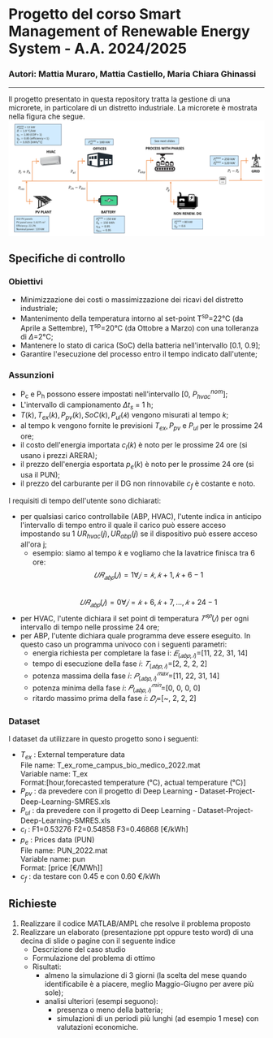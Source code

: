 # Progetto del corso Smart Management of Renewable Energy System - A.A. 2024/2025
### Autori: Mattia Muraro, Mattia Castiello, Maria Chiara Ghinassi
___
Il progetto presentato in questa repository tratta la gestione di una microrete, in particolare di un distretto industriale. La microrete è mostrata nella figura che segue.
![Schema della Microrete](Schema_rete_progetto_energy.png)
## Specifiche di controllo
### Obiettivi
- Minimizzazione dei costi o massimizzazione dei ricavi del distretto industriale;
- Mantenimento della temperatura intorno al set-point T<sup>sp</sup>=22°C (da Aprile a Settembre), T<sup>sp</sup>=20°C (da Ottobre a Marzo) con una tolleranza di $\Delta$=2°C;
- Mantenere lo stato di carica (SoC) della batteria nell'intervallo [0.1, 0.9];
- Garantire l'esecuzione del processo entro il tempo indicato dall'utente;

### Assunzioni
- P<sub>c</sub> e P<sub>h</sub> possono essere impostati nell'intervallo [0, $P^{nom}_{hvac}$];
- L'intervallo di campionamento $\Delta t_s$ = 1 h;
- $T(k), T_{ex}(k), P_{pv}(k), SoC(k), P_{ul}(𝑘)$ vengono misurati al tempo 𝑘;
- al tempo k vengono fornite le previsioni $T_{ex}, P_{pv}$ e $P_{ul}$ per le prossime 24 ore;
- il costo dell'energia importata $c_l(k)$ è noto per le prossime 24 ore (si usano i prezzi ARERA);
- il prezzo dell'energia esportata $p_e(k)$ è noto per le prossime 24 ore (si usa il PUN);
- il prezzo del carburante per il DG non rinnovabile $c_f$ è costante e noto.

I requisiti di tempo dell'utente sono dichiarati:
- per qualsiasi carico controllabile (ABP, HVAC), l'utente indica in anticipo l'intervallo di tempo entro il quale il carico può essere acceso impostando su 1 $UR_{hvac}(j), UR_{abp}(j)$ se il dispositivo può essere acceso all'ora j;
  * esempio: siamo al tempo 𝑘 e vogliamo che la lavatrice finisca tra 6 ore:  
      $$𝑈𝑅_{𝑎𝑏𝑝} (𝑗)=1 ∀𝑗=𝑘,𝑘+1,𝑘+6−1$$  
      $$𝑈𝑅_{𝑎𝑏𝑝} (𝑗)=0 ∀𝑗=𝑘+6,𝑘+7,…,𝑘+24−1$$
- per HVAC, l'utente dichiara il set point di temperatura $𝑇^{𝑠𝑝} (𝑗)$ per ogni intervallo di tempo nelle prossime 24 ore;
- per ABP, l'utente dichiara quale programma deve essere eseguito. In questo caso un programma univoco con i seguenti parametri:
  * energia richiesta per completare la fase i: $𝐸_{(𝑎𝑏𝑝,𝑖)}$=[11, 22, 31, 14]
  * tempo di esecuzione della fase 𝑖: $𝑇_{(𝑎𝑏𝑝,𝑖)}$=[2, 2, 2, 2]
  * potenza massima della fase 𝑖: $𝑃_{(𝑎𝑏𝑝,𝑖)}^{𝑚𝑎𝑥}$=[11, 22, 31, 14]
  * potenza minima della fase 𝑖: $𝑃_{(𝑎𝑏𝑝,𝑖)}^{𝑚𝑖𝑛}$=[0, 0, 0, 0]
  * ritardo massimo prima della fase 𝑖: $𝐷_𝑖$=[~, 2, 2, 2]

### Dataset
I dataset da utilizzare in questo progetto sono i seguenti:
- $T_{ex}$ : External temperature data  
  File name: T_ex_rome_campus_bio_medico_2022.mat  
  Variable name: T_ex  
  Format:[hour,forecasted temperature (°C), actual temperature (°C)]  
- $P_{pv}$ : da prevedere con il progetto di Deep Learning - Dataset-Project-Deep-Learning-SMRES.xls
- $P_{ul}$ : da prevedere con il progetto di Deep Learning - Dataset-Project-Deep-Learning-SMRES.xls
- $c_l$ : F1=0.53276 F2=0.54858 F3=0.46868 [€/kWh]
- $p_e$ : Prices data (PUN)  
  File name: PUN_2022.mat  
  Variable name: pun  
  Format: [price [€/MWh]]  
- $c_f$ : da testare con 0.45 e con 0.60 €/kWh

## Richieste
1. Realizzare il codice MATLAB/AMPL che resolve il problema proposto
2. Realizzare un elaborato (presentazione ppt oppure testo word) di una decina di slide o pagine con il seguente indice
    - Descrizione del caso studio
    - Formulazione del problema di ottimo
    - Risultati:
      * almeno la simulazione di 3 giorni (la scelta del mese quando identificabile è a piacere, meglio Maggio-Giugno per avere più sole);
      * analisi ulteriori (esempi seguono):
        - presenza o meno della batteria;
        - simulazioni di un periodi più lunghi (ad esempio 1 mese) con valutazioni economiche.  
